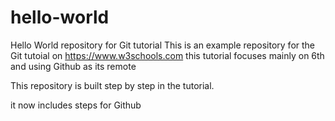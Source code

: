 # hello-world
Hello World repository for Git tutorial
This is an example repository for the Git tutoial on https://www.w3schools.com
this tutorial focuses mainly on 6th and using Github as its remote

This repository is built step by step in the tutorial.

it now includes steps for Github
